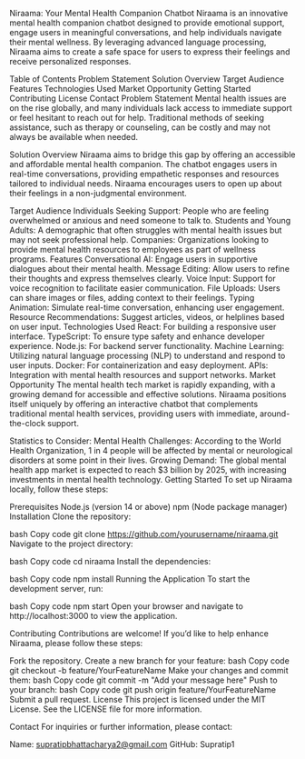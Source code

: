 Niraama: Your Mental Health Companion Chatbot
Niraama is an innovative mental health companion chatbot designed to provide emotional support, engage users in meaningful conversations, and help individuals navigate their mental wellness. By leveraging advanced language processing, Niraama aims to create a safe space for users to express their feelings and receive personalized responses.

Table of Contents
Problem Statement
Solution Overview
Target Audience
Features
Technologies Used
Market Opportunity
Getting Started
Contributing
License
Contact
Problem Statement
Mental health issues are on the rise globally, and many individuals lack access to immediate support or feel hesitant to reach out for help. Traditional methods of seeking assistance, such as therapy or counseling, can be costly and may not always be available when needed.

Solution Overview
Niraama aims to bridge this gap by offering an accessible and affordable mental health companion. The chatbot engages users in real-time conversations, providing empathetic responses and resources tailored to individual needs. Niraama encourages users to open up about their feelings in a non-judgmental environment.

Target Audience
Individuals Seeking Support: People who are feeling overwhelmed or anxious and need someone to talk to.
Students and Young Adults: A demographic that often struggles with mental health issues but may not seek professional help.
Companies: Organizations looking to provide mental health resources to employees as part of wellness programs.
Features
Conversational AI: Engage users in supportive dialogues about their mental health.
Message Editing: Allow users to refine their thoughts and express themselves clearly.
Voice Input: Support for voice recognition to facilitate easier communication.
File Uploads: Users can share images or files, adding context to their feelings.
Typing Animation: Simulate real-time conversation, enhancing user engagement.
Resource Recommendations: Suggest articles, videos, or helplines based on user input.
Technologies Used
React: For building a responsive user interface.
TypeScript: To ensure type safety and enhance developer experience.
Node.js: For backend server functionality.
Machine Learning: Utilizing natural language processing (NLP) to understand and respond to user inputs.
Docker: For containerization and easy deployment.
APIs: Integration with mental health resources and support networks.
Market Opportunity
The mental health tech market is rapidly expanding, with a growing demand for accessible and effective solutions. Niraama positions itself uniquely by offering an interactive chatbot that complements traditional mental health services, providing users with immediate, around-the-clock support.

Statistics to Consider:
Mental Health Challenges: According to the World Health Organization, 1 in 4 people will be affected by mental or neurological disorders at some point in their lives.
Growing Demand: The global mental health app market is expected to reach $3 billion by 2025, with increasing investments in mental health technology.
Getting Started
To set up Niraama locally, follow these steps:

Prerequisites
Node.js (version 14 or above)
npm (Node package manager)
Installation
Clone the repository:

bash
Copy code
git clone https://github.com/yourusername/niraama.git
Navigate to the project directory:

bash
Copy code
cd niraama
Install the dependencies:

bash
Copy code
npm install
Running the Application
To start the development server, run:

bash
Copy code
npm start
Open your browser and navigate to http://localhost:3000 to view the application.

Contributing
Contributions are welcome! If you’d like to help enhance Niraama, please follow these steps:

Fork the repository.
Create a new branch for your feature:
bash
Copy code
git checkout -b feature/YourFeatureName
Make your changes and commit them:
bash
Copy code
git commit -m "Add your message here"
Push to your branch:
bash
Copy code
git push origin feature/YourFeatureName
Submit a pull request.
License
This project is licensed under the MIT License. See the LICENSE file for more information.

Contact
For inquiries or further information, please contact:

Name: supratipbhattacharya2@gmail.com
GitHub: Supratip1